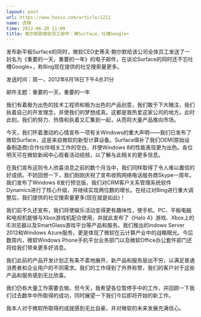 ```yaml
---
layout: post
url: https://www.huxiu.com/article/1211
name: 虎嗅
time: 2012-06-20 11:09
title: 鲍尔默致微软员工邮件：捧Surface，吐槽Google+
---
```

发布新平板Surface的同时，微软CEO史蒂夫·鲍尔默给该公司全体员工发送了一封名为《重要的一天，重要的一年》的电子邮件，在谈论Surface的同时还不忘吐槽Google+，称Bing现在提供的社交搜索量更多。

发送时间：周一，2012年6月18日下午4点31分

邮件主题：重要的一天，重要的一年

我们有着极为出色的技术工程师和极为出色的产品创意，我们敢于下大赌注，我们执着自己的开发理念，并使我们的梦想成真。这都是我热爱这家公司的地方。此时此刻，我们的努力、热情和执着又汇集到一起，从而将大量产品推向市场。

今天，我们怀着激动的心情宣布一项有关Windows的重大声明——我们已发布了微软Surface，这是来自微软的新型计算设备。Surface填补了我们OEM(原始设备制造商)合作伙伴相关工作的空白，并使Windows 8的性能表现更为出色。各位明天可在微软新闻中心观看活动视频，以了解与此相关的更多信息。

在我们宣布这则令人欣喜消息之前的数个月当中，我们同样取得了令人难以置信的好成绩。不妨回想一下，我们刚刚庆祝了宣布收购网络电话服务商Skype一周年。我们发布了Windows 8发行预览版，我们对CRM客户关系管理系统软件Dynamics进行了核心升级，并继续实现两位数的增长。在经过对Bing进行重大调整后，我们提供的社交搜索量更多(现在就是如此)！

我们前不久还宣布，我们将使娱乐活动变得更有趣味性，使手机、PC、平板电脑和电视机能够与Xbox游戏机配合使用，并就此发布了《Halo 4》游戏、Xbox上的IE浏览器以及SmartGlass游戏平台等产品和服务。我们推出的indows Server 2012和Windows Azure服务，更是体现了微软在云计算产业中的战略眼光。今后数周内，微软Windows Phone手机平台业务部门以及微软Office办公套件部门还将给我们带来更多好消息。

我们此前的产品开发计划正有条不紊地展开，新产品和服务层出不穷，以满足普通消费者和企业用户的不同需求。我们的工作得到了外界称赞，我们的客户对于这些产品和服务感到无比欣喜。

我们仍有大量工作需要去做。但今天，我希望各位暂停手中的工作，并回顾一下我们过去数年中所取得的成功，同时展望一下我们今后即将开始的新工作。

我本人对于微软所取得的成就感到无比自豪，并对微软的未来发展充满信心。

